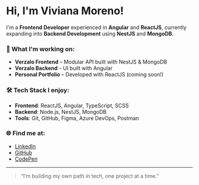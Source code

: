 # Hi, I'm Viviana Moreno!

I'm a **Frontend Developer** experienced in **Angular** and **ReactJS**, currently expanding into **Backend Development** using **NestJS** and **MongoDB**.

### 🚀 What I'm working on:
- **Verzalo Frontend** – Modular API built with NestJS & MongoDB
- **Verzalo Backend** – UI built with Angular
- **Personal Portfolio** – Developed with ReactJS (coming soon!)

### 🛠️ Tech Stack I enjoy:
- **Frontend**: ReactJS, Angular, TypeScript, SCSS
- **Backend**: Node.js, NestJS, MongoDB
- **Tools**: Git, GitHub, Figma, Azure DevOps, Postman

### 🌐 Find me at:
- [LinkedIn](https://www.linkedin.com/in/viviana-moreno-gordillo/)
- [GitHub](https://github.com/vivis97mg)
- [CodePen](https://codepen.io/Vivis97)

---

> “I’m building my own path in tech, one project at a time.”
